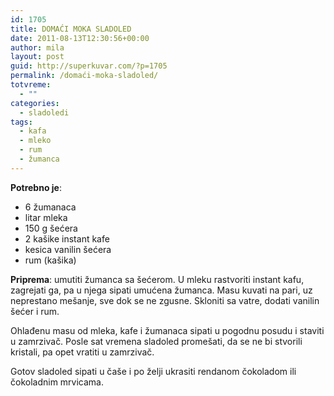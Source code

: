 ```yaml
---
id: 1705
title: DOMAĆI MOKA SLADOLED
date: 2011-08-13T12:30:56+00:00
author: mila
layout: post
guid: http://superkuvar.com/?p=1705
permalink: /domaći-moka-sladoled/
totvreme:
  - ""
categories:
  - sladoledi
tags:
  - kafa
  - mleko
  - rum
  - žumanca
---
```

**Potrebno je**:

  * 6 žumanaca
  * litar mleka
  * 150 g šećera
  * 2 kašike instant kafe
  * kesica vanilin šećera
  * rum (kašika)

**Priprema**: umutiti žumanca sa šećerom. U mleku rastvoriti instant kafu, zagrejati ga, pa u njega sipati umućena žumanca. Masu kuvati na pari, uz neprestano mešanje, sve dok se ne zgusne. Skloniti sa vatre, dodati vanilin šećer i rum.

Ohlađenu masu od mleka, kafe i žumanaca sipati u pogodnu posudu i staviti u zamrzivač. Posle sat vremena sladoled promešati, da se ne bi stvorili kristali, pa opet vratiti u zamrzivač.

Gotov sladoled sipati u čaše i po želji ukrasiti rendanom čokoladom ili čokoladnim mrvicama.